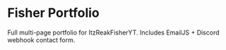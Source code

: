 # Fisher Portfolio

Full multi-page portfolio for ItzReakFisherYT. Includes EmailJS + Discord webhook contact form.